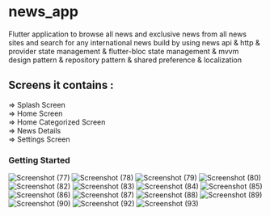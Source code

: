 # news_app

Flutter application to browse all news and exclusive news from all news sites and search for any international news build by using news api & http & provider state management & flutter-bloc state management & mvvm design pattern & repository pattern & shared preference & localization

## Screens it contains :
=> Splash Screen                                                                                                                                                         
=> Home Screen                                                                                                                                                           
=> Home Categorized Screen                                                                                                                                               
=> News Details                                                                                                                                                           
=> Settings Screen                                                                                                                                                       

### Getting Started

![Screenshot (77)](https://user-images.githubusercontent.com/98716306/219908078-576b40d6-b4cc-413e-acec-a9bf3de47543.png)
![Screenshot (78)](https://user-images.githubusercontent.com/98716306/219908081-53bee629-f7a5-4285-9adc-9e11a75c81e1.png)
![Screenshot (79)](https://user-images.githubusercontent.com/98716306/219908085-7eeb4e58-364a-4e31-a21b-a34bc1b8a3ad.png)
![Screenshot (80)](https://user-images.githubusercontent.com/98716306/219908087-eab73e72-6f83-4004-b332-b7cbedabcfa9.png)
![Screenshot (82)](https://user-images.githubusercontent.com/98716306/219908091-a2b6b14b-cc94-499e-a6c4-cfd52fc7b942.png)
![Screenshot (83)](https://user-images.githubusercontent.com/98716306/219908094-267d155c-ed14-4417-a92a-498a83e230c4.png)
![Screenshot (84)](https://user-images.githubusercontent.com/98716306/219908098-36487a6b-d516-4be5-968b-31ad9b7ff437.png)
![Screenshot (85)](https://user-images.githubusercontent.com/98716306/219908104-b2526865-e17d-4ef8-a099-de62dffb3011.png)
![Screenshot (86)](https://user-images.githubusercontent.com/98716306/219908106-df457111-dc0f-495c-ba68-441110d097dc.png)
![Screenshot (87)](https://user-images.githubusercontent.com/98716306/219908107-68499d3a-bf02-4c26-b2cd-d6d6f983d4dd.png)
![Screenshot (88)](https://user-images.githubusercontent.com/98716306/219908108-d560ad9d-4ed3-4faf-a16b-06949c872e6c.png)
![Screenshot (89)](https://user-images.githubusercontent.com/98716306/219908111-ff2e059e-7e56-4655-bcb9-fd82c7c17559.png)
![Screenshot (90)](https://user-images.githubusercontent.com/98716306/219908112-3fc9fe73-e6c9-4f9d-aa94-a16d4f814b4c.png)
![Screenshot (92)](https://user-images.githubusercontent.com/98716306/219908113-104409a0-68c6-45ed-a6c9-96702d927432.png)
![Screenshot (93)](https://user-images.githubusercontent.com/98716306/219908115-9294ec16-7413-442c-9f7c-65bcc43e71e6.png)
